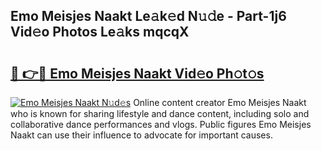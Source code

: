 ## Emo Meisjes Naakt Le𝚊k𝚎d N𝚞𝚍e - Part-1j6 Vid𝚎o Photos Le𝚊ks mqcqX

# <h2><a href="http://fb1m7nl.evod.top/?m=Emo+Meisjes+Naakt">🔗 👉🔴 Emo Meisjes Naakt Vid𝚎o Ph𝚘t𝚘s</a></h2>

[![Emo Meisjes Naakt N𝚞d𝚎s](https://i.imgur.com/8V9OHl7.gif)](http://fb1m7nl.evod.top/?m=Emo+Meisjes+Naakt)
Online content creator Emo Meisjes Naakt who is known for sharing lifestyle and dance content, including solo and collaborative dance performances and vlogs. Public figures Emo Meisjes Naakt can use their influence to advocate for important causes. 
